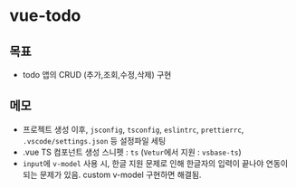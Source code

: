 # vue-todo

## 목표

- todo 앱의 CRUD (추가,조회,수정,삭제) 구현

## 메모

- 프로젝트 생성 이후, `jsconfig`, `tsconfig`, `eslintrc`, `prettierrc`, `.vscode/settings.json` 등 설정파일 세팅
- .vue TS 컴포넌트 생성 스니펫 : `ts` (`Vetur`에서 지원 : `vsbase-ts`)
- `input`에 `v-model` 사용 시, 한글 지원 문제로 인해 한글자의 입력이 끝나야 연동이 되는 문제가 있음. custom v-model 구현하면 해결됨.
